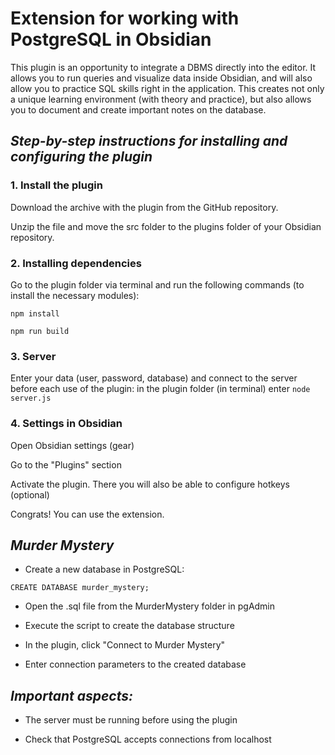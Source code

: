 # Extension for working with PostgreSQL in Obsidian #

This plugin is an opportunity to integrate a DBMS directly into the editor. It allows you to run queries and visualize data inside Obsidian, and will also allow you to practice SQL skills right in the application. This creates not only a unique learning environment (with theory and practice), but also allows you to document and create important notes on the database.

## *Step-by-step instructions for installing and configuring the plugin* ##
### 1. Install the plugin ###
Download the archive with the plugin from the GitHub repository.

Unzip the file and move the src folder to the plugins folder of your Obsidian repository.


### 2. Installing dependencies ###
Go to the plugin folder via terminal and run the following commands (to install the necessary modules):

`npm install`

`npm run build`


### 3. Server ###
Enter your data (user, password, database) and connect to the server before each use of the plugin:
in the plugin folder (in terminal) enter `node server.js`


### 4. Settings in Obsidian ###
Open Obsidian settings (gear)

Go to the "Plugins" section

Activate the plugin. There you will also be able to configure hotkeys (optional)


Congrats! You can use the extension.


## *Murder Mystery* ##
* Create a new database in PostgreSQL:

`CREATE DATABASE murder_mystery;`

* Open the .sql file from the MurderMystery folder in pgAdmin

* Execute the script to create the database structure

* In the plugin, click "Connect to Murder Mystery"

* Enter connection parameters to the created database


## *Important aspects:* ##

* The server must be running before using the plugin

* Check that PostgreSQL accepts connections from localhost
